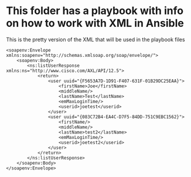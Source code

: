 # This folder has a playbook with info on how to work with XML in Ansible

This is the pretty version of the XML that will be used in the playbook files
```<?xml version='1.0' encoding='UTF-8'?>
<soapenv:Envelope xmlns:soapenv="http://schemas.xmlsoap.org/soap/envelope/">
    <soapenv:Body>
        <ns:listUserResponse xmlns:ns="http://www.cisco.com/AXL/API/12.5">
            <return>
                <user uuid="{F5653A7D-1D91-F407-631F-01B29DC25EAA}">
                    <firstName>Joe</firstName>
                    <middleName/>
                    <lastName>Test</lastName>
                    <emMaxLoginTime/>
                    <userid>joetest</userid>
                </user>
                <user uuid="{083C72B4-EA4C-D7F5-84DD-751C9EBC1562}">
                    <firstName/>
                    <middleName/>
                    <lastName>test2</lastName>
                    <emMaxLoginTime/>
                    <userid>joetest2</userid>
                </user>
            </return>
        </ns:listUserResponse>
    </soapenv:Body>
</soapenv:Envelope>
```

